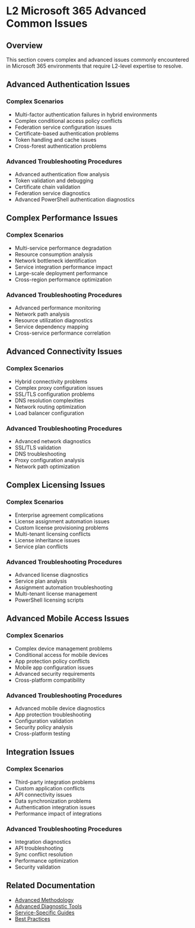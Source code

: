 # L2 Microsoft 365 Advanced Common Issues

## Overview
This section covers complex and advanced issues commonly encountered in Microsoft 365 environments that require L2-level expertise to resolve.

## Advanced Authentication Issues
### Complex Scenarios
- Multi-factor authentication failures in hybrid environments
- Complex conditional access policy conflicts
- Federation service configuration issues
- Certificate-based authentication problems
- Token handling and cache issues
- Cross-forest authentication problems

### Advanced Troubleshooting Procedures
- Advanced authentication flow analysis
- Token validation and debugging
- Certificate chain validation
- Federation service diagnostics
- Advanced PowerShell authentication diagnostics

## Complex Performance Issues
### Complex Scenarios
- Multi-service performance degradation
- Resource consumption analysis
- Network bottleneck identification
- Service integration performance impact
- Large-scale deployment performance
- Cross-region performance optimization

### Advanced Troubleshooting Procedures
- Advanced performance monitoring
- Network path analysis
- Resource utilization diagnostics
- Service dependency mapping
- Cross-service performance correlation

## Advanced Connectivity Issues
### Complex Scenarios
- Hybrid connectivity problems
- Complex proxy configuration issues
- SSL/TLS configuration problems
- DNS resolution complexities
- Network routing optimization
- Load balancer configuration

### Advanced Troubleshooting Procedures
- Advanced network diagnostics
- SSL/TLS validation
- DNS troubleshooting
- Proxy configuration analysis
- Network path optimization

## Complex Licensing Issues
### Complex Scenarios
- Enterprise agreement complications
- License assignment automation issues
- Custom license provisioning problems
- Multi-tenant licensing conflicts
- License inheritance issues
- Service plan conflicts

### Advanced Troubleshooting Procedures
- Advanced license diagnostics
- Service plan analysis
- Assignment automation troubleshooting
- Multi-tenant license management
- PowerShell licensing scripts

## Advanced Mobile Access Issues
### Complex Scenarios
- Complex device management problems
- Conditional access for mobile devices
- App protection policy conflicts
- Mobile app configuration issues
- Advanced security requirements
- Cross-platform compatibility

### Advanced Troubleshooting Procedures
- Advanced mobile device diagnostics
- App protection troubleshooting
- Configuration validation
- Security policy analysis
- Cross-platform testing

## Integration Issues
### Complex Scenarios
- Third-party integration problems
- Custom application conflicts
- API connectivity issues
- Data synchronization problems
- Authentication integration issues
- Performance impact of integrations

### Advanced Troubleshooting Procedures
- Integration diagnostics
- API troubleshooting
- Sync conflict resolution
- Performance optimization
- Security validation

## Related Documentation
- [Advanced Methodology](../methodology/index.md)
- [Advanced Diagnostic Tools](../diagnostic_tools/index.md)
- [Service-Specific Guides](../services/index.md)
- [Best Practices](../best_practices/index.md)
